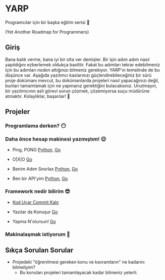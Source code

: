 # YARP

Programcılar için bir başka eğitim serisi 🥱

(Yet Another Roadmap for Programmers)

## Giriş

Bana balık verme, bana iyi bir olta ver demişler. Bir işin adım adım nasıl yapıldığını ezberlemek oldukça basittir. Fakat bu adımları tekrar edebilmeniz için bu adımları *neden* attığınızı bilmeniz gerekiyor. YARP'ın temelinde de bu düşünce var. Aşağıda yazılımcı kaslarınızı güçlendirebileceğiniz bir sürü proje dokümanı mevcut, bu dokümanlarda projeleri nasıl yapacağınızı değil, bunları tamamlamak için ne yapmanız gerektiğini bulacaksınız. Unutmayın, bir yazılımcının asli görevi sorun çözmek, çözemiyorsa suçu müdürüne atmaktır. Kolaylıklar, başarılar! 🚀

## Projeler

### Programlama derken? 😶

### Daha önce hesap makinesi yazmıştım! 😌

- Ping, PONG [Python](https://github.com/log101/YARP/blob/main/projects/python/ping-pong-python.md),  [Go](https://github.com/log101/YARP/blob/main/projects/go/ping-pong-go.md)
- O|X|O [Go](https://github.com/log101/YARP/blob/main/projects/go/xox-go.md)

- Benim Adım Snorlax [Python](https://github.com/log101/YARP/blob/main/projects/python/benim-adim-snorlax-python.md), [Go](https://github.com/log101/YARP/blob/main/projects/go/benim-adim-snorlax-go.md)

- Ben bir API'yim [Python](https://github.com/log101/YARP/blob/main/projects/python/ben-bir-apiyim-python.md), [Go](https://github.com/log101/YARP/blob/main/projects/go/ben-bir-apiyim-go.md)
### Framework nedir bilirim 😎

- [Kod Uçar Commit Kalır](https://github.com/log101/YARP/blob/main/projects/git/kod-ucar-commit-kalir.md)

- Yazılar da Konuşur [Go](https://github.com/log101/YARP/blob/main/projects/go/yazilar-da-konusur-go.md)

- Yapma N'olursun! [Go](https://github.com/log101/YARP/blob/main/projects/go/yapma-nolursun-go.md) 

### Makinalaşmak istiyorum 🤖

## Sıkça Sorulan Sorular

- Projedeki "öğrenilmesi gereken konu ve kavramların" ne kadarını bilmeliyim?
  - Bu konuları projeleri tamamlayacak kadar bilmeniz yeterli.
